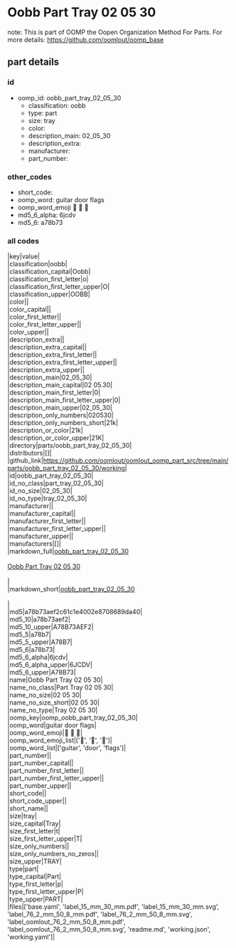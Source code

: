 # Oobb Part Tray 02 05 30  

note: This is part of OOMP the Oopen Organization Method For Parts. For more details: https://github.com/oomlout/oomp_base

##  part details





### id
* oomp_id: oobb_part_tray_02_05_30
  * classification: oobb
  * type: part
  * size: tray
  * color: 
  * description_main: 02_05_30
  * description_extra: 
  * manufacturer: 
  * part_number: 

### other_codes
* short_code: 
* oomp_word: guitar door flags
* oomp_word_emoji :guitar: :door: :flags:
* md5_6_alpha: 6jcdv
* md5_6: a78b73

### all codes 
|key|value|  
|classification|oobb|  
|classification_capital|Oobb|  
|classification_first_letter|o|  
|classification_first_letter_upper|O|  
|classification_upper|OOBB|  
|color||  
|color_capital||  
|color_first_letter||  
|color_first_letter_upper||  
|color_upper||  
|description_extra||  
|description_extra_capital||  
|description_extra_first_letter||  
|description_extra_first_letter_upper||  
|description_extra_upper||  
|description_main|02_05_30|  
|description_main_capital|02 05.30|  
|description_main_first_letter|0|  
|description_main_first_letter_upper|0|  
|description_main_upper|02_05_30|  
|description_only_numbers|020530|  
|description_only_numbers_short|21k|  
|description_or_color|21k|  
|description_or_color_upper|21K|  
|directory|parts/oobb_part_tray_02_05_30|  
|distributors|[]|  
|github_link|https://github.com/oomlout/oomlout_oomp_part_src/tree/main/parts/oobb_part_tray_02_05_30/working|  
|id|oobb_part_tray_02_05_30|  
|id_no_class|part_tray_02_05_30|  
|id_no_size|02_05_30|  
|id_no_type|tray_02_05_30|  
|manufacturer||  
|manufacturer_capital||  
|manufacturer_first_letter||  
|manufacturer_first_letter_upper||  
|manufacturer_upper||  
|manufacturers|[]|  
|markdown_full|[oobb_part_tray_02_05_30](https://github.com/oomlout/oomlout_oomp_part_src/tree/main/parts/oobb_part_tray_02_05_30/working)<br>[](https://github.com/oomlout/oomlout_oomp_part_src/tree/main/parts/oobb_part_tray_02_05_30/working)<br>[Oobb Part Tray 02 05 30](https://github.com/oomlout/oomlout_oomp_part_src/tree/main/parts/oobb_part_tray_02_05_30/working)<br><br>|  
|markdown_short|[oobb_part_tray_02_05_30](https://github.com/oomlout/oomlout_oomp_part_src/tree/main/parts/oobb_part_tray_02_05_30/working)<br><br>|  
|md5|a78b73aef2c61c1e4002e8708689da40|  
|md5_10|a78b73aef2|  
|md5_10_upper|A78B73AEF2|  
|md5_5|a78b7|  
|md5_5_upper|A78B7|  
|md5_6|a78b73|  
|md5_6_alpha|6jcdv|  
|md5_6_alpha_upper|6JCDV|  
|md5_6_upper|A78B73|  
|name|Oobb Part Tray 02 05 30|  
|name_no_class|Part Tray 02 05 30|  
|name_no_size|02 05 30|  
|name_no_size_short|02 05 30|  
|name_no_type|Tray 02 05 30|  
|oomp_key|oomp_oobb_part_tray_02_05_30|  
|oomp_word|guitar door flags|  
|oomp_word_emoji|:guitar: :door: :flags:|  
|oomp_word_emoji_list|[':guitar:', ':door:', ':flags:']|  
|oomp_word_list|['guitar', 'door', 'flags']|  
|part_number||  
|part_number_capital||  
|part_number_first_letter||  
|part_number_first_letter_upper||  
|part_number_upper||  
|short_code||  
|short_code_upper||  
|short_name||  
|size|tray|  
|size_capital|Tray|  
|size_first_letter|t|  
|size_first_letter_upper|T|  
|size_only_numbers||  
|size_only_numbers_no_zeros||  
|size_upper|TRAY|  
|type|part|  
|type_capital|Part|  
|type_first_letter|p|  
|type_first_letter_upper|P|  
|type_upper|PART|  
|files|['base.yaml', 'label_15_mm_30_mm.pdf', 'label_15_mm_30_mm.svg', 'label_76_2_mm_50_8_mm.pdf', 'label_76_2_mm_50_8_mm.svg', 'label_oomlout_76_2_mm_50_8_mm.pdf', 'label_oomlout_76_2_mm_50_8_mm.svg', 'readme.md', 'working.json', 'working.yaml']|  
